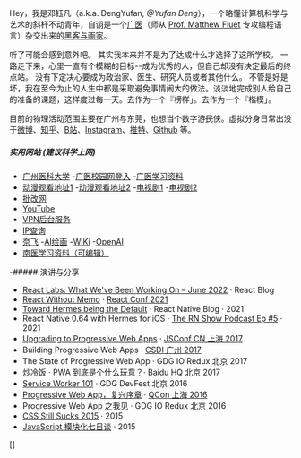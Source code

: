 Hey，我是邓钰凡（a.k.a. DengYufan, _@Yufan Deng_），一个略懂计算机科学与艺术的斜杆不动青年，自诩是一个[广医](https://www.gzhmu.edu.cn)（师从 [Prof. Matthew Fluet](https://www.cs.rit.edu/~mtf/) 专攻编程语言）杂交出来的[黑客与画家](https://book.douban.com/subject/6021440/)。

听了可能会感到意外吧。
其实我本来并不是为了达成什么才选择了这所学校。
一路走下来，心里一直有个模糊的目标--成为优秀的人，但自己却没有决定最后的终点站。
没有下定决心要成为政治家、医生、研究人员或者其他什么。
不管是好是坏，我在至今为止的人生中都是采取避免事情闹大的做法。淡淡地完成别人给自己的准备的课题，这样度过每一天。去作为一个『榜样」。去作为一个『楷模」。


目前的物理活动范围主要在广州与东莞，也想当个数字游<del>民</del>侠。虚拟分身日常出没于[微博](https://weibo.com)、[知乎](https://www.zhihu.com)、[B站](https://space.bilibili.com/43271611)、[Instagram](https://www.instagram.com/huxpro/)、[推特](https://twitter.com)、[Github](https://github.com) 等。



##### 实用网站 (建议科学上网)
- [广州医科大学]
-[广医校园网登入]
-[广医学习资料]
- [动漫观看地址1][14]
-[动漫观看地址2][15]
-[电视剧1]
-[电视剧2]
- [批改网]
- [YouTube]
- [VPN后台服务]
- [IP查询]
- [奈飞]
-[AI绘画]
-[WiKi]
-[OpenAI]
- [南医学习资料（可编辑）]

-##### 演讲与分享

- [React Labs: What We've Been Working On – June 2022][12] · React Blog
- [React Without Memo][11] · [React Conf 2021](https://conf.reactjs.org/)
- [Toward Hermes being the Default][11] · React Native Blog · 2021
- React Native 0.64 with Hermes for iOS · [The RN Show Podcast Ep #5](https://www.callstack.com/podcast-react-native-show) · 2021
- [Upgrading to Progressive Web Apps][9] · [JSConf CN 上海 2017](http://2017.jsconf.cn/)
- Building Progressive Web Apps · [CSDI 广州 2017](http://www.csdisummit.com/)
- The State of Progressive Web App · GDG IO Redux 北京 2017
- 炒冷饭 · PWA 到底是个什么玩意？· Baidu HQ 北京 2017
- [Service Worker 101][5] · GDG DevFest 北京 2016
- [Progressive Web App，复兴序章][4] · [QCon 上海 2016](http://2016.qconshanghai.com/presentation/3111)
- Progressive Web App 之我见 · GDG IO Redux 北京 2016
- [CSS Still Sucks 2015][2] · 2015
- [JavaScript 模块化七日谈][1] · 2015

[1]: //huangxuan.me/2015/07/09/js-module-7day/
[2]: //huangxuan.me/2015/12/28/css-sucks-2015/
[3]: //huangxuan.me/2016/06/05/pwa-in-my-pov/
[4]: //huangxuan.me/2016/10/20/pwa-qcon2016/
[5]: //huangxuan.me/2016/11/20/sw-101-gdgdf/
[6]: https://yanshuo.io/assets/player/?deck=58ac8598b123db0067292f92 "PWA Rehashing"
[7]: https://yanshuo.io/assets/player/?deck=593ad6fbfe88c2006a0a0d6d "The State of PWA"
[8]: https://yanshuo.io/assets/player/?deck=594d673d570c357d0698a950 "Building PWA"
[9]: //huangxuan.me/jsconfcn2017/
[10]: https://reactnative.dev/blog/2021/10/26/toward-hermes-being-the-default
[11]: https://youtu.be/lGEMwh32soc
[12]: https://reactjs.org/blog/2022/06/15/react-labs-what-we-have-been-working-on-june-2022.html
[广州医科大学]:https://www.gzhmu.edu.cn
[广医校园网登入]:http://192.168.12.3
[14]:http://ktkkt.top
[15]:https://www.agemys.net
[批改网]:https://www.pigai.org
[YouTube]:https://www.youtube.com
[VPN后台服务]:http://54.176.81.246:54321
[IP查询]:https://ping.pe
[广医学习资料]:https://gzhum-my.sharepoint.com/:f:/g/personal/286846966_gzhum_onmicrosoft_com/EvhCQVuqxaFDrOFHfvqy3bUBpAdgoi5BqRfM_ej8Tr3V9A?e=Atg6pL
[电视剧1]:https://guazitv.tv
[电视剧2]:https://www.duboku.tv
[WiKi]:https://www.wikipedia.org
[AI绘画]:https://lexica.art
[奈飞]:https://www.netflix.com
[OpenAI]:https://chat.openai.com/chat
[南医学习资料（可编辑）]:https://gzhum-my.sharepoint.com/:f:/g/personal/286846966_gzhum_onmicrosoft_com/EnHBtRXDWzxPvIewe3ZLuzABsVD4hNReR4wVM14sI4NjJw?e=WfD0rY
[]
